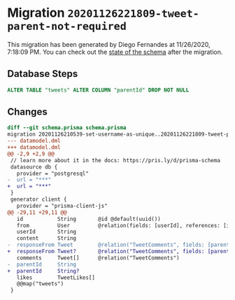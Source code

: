 # Migration `20201126221809-tweet-parent-not-required`

This migration has been generated by Diego Fernandes at 11/26/2020, 7:18:09 PM.
You can check out the [state of the schema](./schema.prisma) after the migration.

## Database Steps

```sql
ALTER TABLE "tweets" ALTER COLUMN "parentId" DROP NOT NULL
```

## Changes

```diff
diff --git schema.prisma schema.prisma
migration 20201126210539-set-username-as-unique..20201126221809-tweet-parent-not-required
--- datamodel.dml
+++ datamodel.dml
@@ -2,9 +2,9 @@
 // learn more about it in the docs: https://pris.ly/d/prisma-schema
 datasource db {
   provider = "postgresql"
-  url = "***"
+  url = "***"
 }
 generator client {
   provider = "prisma-client-js"
@@ -29,11 +29,11 @@
   id           String       @id @default(uuid())
   from         User         @relation(fields: [userId], references: [id])
   userId       String
   content      String
-  responseFrom Tweet        @relation("TweetComments", fields: [parentId], references: [id])
+  responseFrom Tweet?       @relation("TweetComments", fields: [parentId], references: [id])
   comments     Tweet[]      @relation("TweetComments")
-  parentId     String
+  parentId     String?
   likes        TweetLikes[]
   @@map("tweets")
 }
```


